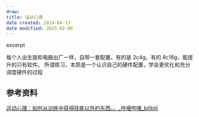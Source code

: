 ```yaml
---
draw:
title: 运动心理
date created: 2024-04-13
date modified: 2025-02-06
---
```


excerpt

<!-- more -->

每个人出生就和电脑出厂一样，自带一套配置，有的是 2c4g，有的 8c16g，能提升的只有软件。
所谓练习，本质是一个认识自己的硬件配置，学会更优化和充分调度硬件的过程

## 参考资料

[运动心理：如何从训练中获得技能以外的东西。。_哔哩哔哩_bilibili](https://www.bilibili.com/video/BV1wx4y1M72c/?spm_id_from=333.999.0.0&vd_source=dea414ee2d39e74f662ceec0edffdf24)
